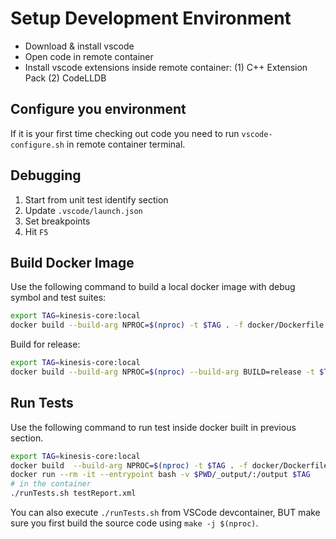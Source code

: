 # Setup Development Environment

- Download & install vscode
- Open code in remote container
- Install vscode extensions inside remote container: (1) C++ Extension Pack (2) CodeLLDB

## Configure you environment

If it is your first time checking out code you need to run `vscode-configure.sh` in remote container terminal.

## Debugging

1. Start from unit test identify section
2. Update `.vscode/launch.json`
3. Set breakpoints
4. Hit `F5`

## Build Docker Image

Use the following command to build a local docker image with debug symbol and test suites:

```bash
export TAG=kinesis-core:local
docker build --build-arg NPROC=$(nproc) -t $TAG . -f docker/Dockerfile.kinesis
```

Build for release:
```bash
export TAG=kinesis-core:local
docker build --build-arg NPROC=$(nproc) --build-arg BUILD=release -t $TAG . -f docker/Dockerfile.kinesis
```

## Run Tests

Use the following command to run test inside docker built in previous section.

```bash
export TAG=kinesis-core:local
docker build  --build-arg NPROC=$(nproc) -t $TAG . -f docker/Dockerfile.kinesis --target buildstage
docker run --rm -it --entrypoint bash -v $PWD/_output/:/output $TAG
# in the container
./runTests.sh testReport.xml
```

You can also execute `./runTests.sh` from VSCode devcontainer, BUT make sure you first build the source code using `make -j $(nproc)`.

```
